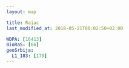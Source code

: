 ```yaml
---
layout: map

title: Rajac
last_modified_at: 2018-05-21T00:02:50+02:00

WDPA: [16413]
BioRaS: [66]
geoSrbija:
  L1_183: [179]
---
```

